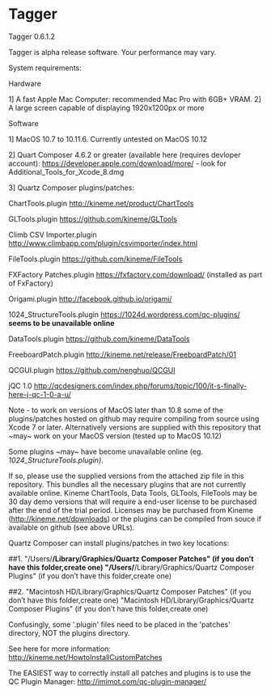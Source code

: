 # Tagger

Tagger 0.6.1.2

Tagger is alpha release software. Your performance may vary.

System requirements:

Hardware

1] A fast Apple Mac Computer: recommended Mac Pro with 6GB+ VRAM.
2] A large screen capable of displaying 1920x1200px or more

Software

1] MacOS 10.7 to 10.11.6. Currently untested on MacOS 10.12

2] Quart Composer 4.6.2 or greater (available here (requires devloper account): https://developer.apple.com/download/more/ - look for Additional_Tools_for_Xcode_8.dmg

3] Quartz Composer plugins/patches:

ChartTools.plugin http://kineme.net/product/ChartTools

GLTools.plugin https://github.com/kineme/GLTools

Climb CSV Importer.plugin http://www.climbapp.com/plugin/csvimporter/index.html

FileTools.plugin https://github.com/kineme/FileTools

FXFactory Patches.plugin https://fxfactory.com/download/ (installed as part of FxFactory)

Origami.plugin http://facebook.github.io/origami/

1024_StructureTools.plugin https://1024d.wordpress.com/qc-plugins/ __seems to be unavailable online__

DataTools.plugin https://github.com/kineme/DataTools

FreeboardPatch.plugin http://kineme.net/release/FreeboardPatch/01

QCGUI.plugin https://github.com/nenghuo/QCGUI

jQC 1.0 http://qcdesigners.com/index.php/forums/topic/100/it-s-finally-here-j-qc-1-0-a-u/


Note - to work on versions of MacOS later than 10.8 some of the plugins/patches hosted on github may require compiling from source using Xcode 7 or later. Alternatively versions are supplied with this repository that ~may~ work on your MacOS version (tested up to MacOS 10.12)

Some plugins ~may~ have become unavailable online (eg. _1024_StructureTools.plugin)_. 

If so, please use the supplied versions from the attached zip file in this repository. This bundles all the necessary plugins that are not currently available online. Kineme ChartTools, Data Tools, GLTools, FileTools may be 30 day demo versions that will require a end-user license to be purchased after the end of the trial period. Licenses may be purchased from Kineme (http://kineme.net/downloads) or the plugins can be compiled from souce if available on github (see above URLs).

Quartz Composer can install plugins/patches in two key locations:

##1.
"/Users/****/Library/Graphics/Quartz Composer Patches" (if you don’t have this folder,create one)
"/Users/****/Library/Graphics/Quartz Composer Plugins" (if you don’t have this folder,create one)

##2.
"Macintosh HD/Library/Graphics/Quartz Composer Patches" (if you don’t have this folder,create one)
"Macintosh HD/Library/Graphics/Quartz Composer Plugins" (if you don’t have this folder,create one)

Confusingly, some '.plugin' files need to be placed in the 'patches' directory, NOT the plugins directory.

See here for more information: http://kineme.net/HowtoInstallCustomPatches

The EASIEST way to correctly install all patches and plugins is to use the QC Plugin Manager: http://imimot.com/qc-plugin-manager/

